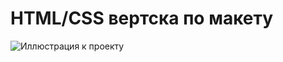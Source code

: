 # HTML/CSS вертска по макету
![Иллюстрация к проекту](https://github.com/dp120291ssv/firstWebProject/blob/master/img/layout.png)

